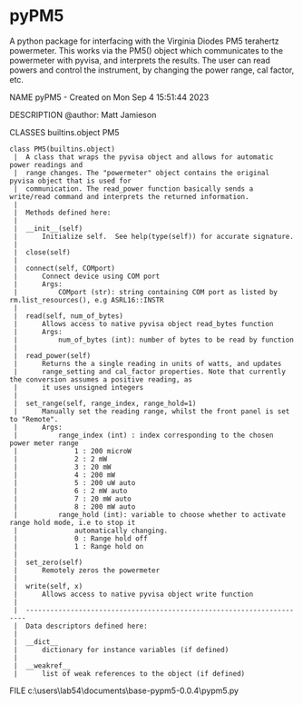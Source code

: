 # pyPM5
A python package for interfacing with the Virginia Diodes PM5 terahertz powermeter. This works via the PM5() object which communicates to the powermeter with pyvisa, and interprets the results. The user can read powers and control the instrument, by changing the power range, cal factor, etc.

NAME
    pyPM5 - Created on Mon Sep  4 15:51:44 2023

DESCRIPTION
    @author: Matt Jamieson

CLASSES
    builtins.object
        PM5

    class PM5(builtins.object)
     |  A class that wraps the pyvisa object and allows for automatic power readings and
     |  range changes. The "powermeter" object contains the original pyvisa object that is used for
     |  communication. The read_power function basically sends a write/read command and interprets the returned information.
     |
     |  Methods defined here:
     |
     |  __init__(self)
     |      Initialize self.  See help(type(self)) for accurate signature.
     |
     |  close(self)
     |
     |  connect(self, COMport)
     |      Connect device using COM port
     |      Args:
     |          COMport (str): string containing COM port as listed by rm.list_resources(), e.g ASRL16::INSTR
     |
     |  read(self, num_of_bytes)
     |      Allows access to native pyvisa object read_bytes function
     |      Args:
     |          num_of_bytes (int): number of bytes to be read by function
     |
     |  read_power(self)
     |      Returns the a single reading in units of watts, and updates
     |      range_setting and cal_factor properties. Note that currently the conversion assumes a positive reading, as
     |      it uses unsigned integers
     |
     |  set_range(self, range_index, range_hold=1)
     |      Manually set the reading range, whilst the front panel is set to "Remote".
     |      Args:
     |          range_index (int) : index corresponding to the chosen power meter range
     |              1 : 200 microW
     |              2 : 2 mW
     |              3 : 20 mW
     |              4 : 200 mW
     |              5 : 200 uW auto
     |              6 : 2 mW auto
     |              7 : 20 mW auto
     |              8 : 200 mW auto
     |          range_hold (int): variable to choose whether to activate range hold mode, i.e to stop it
     |              automatically changing.
     |              0 : Range hold off
     |              1 : Range hold on
     |
     |  set_zero(self)
     |      Remotely zeros the powermeter
     |
     |  write(self, x)
     |      Allows access to native pyvisa object write function
     |
     |  ----------------------------------------------------------------------
     |  Data descriptors defined here:
     |
     |  __dict__
     |      dictionary for instance variables (if defined)
     |
     |  __weakref__
     |      list of weak references to the object (if defined)

FILE
    c:\users\lab54\documents\base-pypm5-0.0.4\pypm5.py
